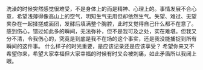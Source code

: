洗澡的时候突然感觉很难受，不是身体上的而是精神、心理上的。事情发展不合心意，希望浅薄得像高山上的空气，明知生气无用但却依然生气。失望、难过、无望夹杂在一起揉搓成面团，发酵后填满整个胸腔，此时又觉得自己什么都不在意了。
感到伤心，错过如此多的瞬间，无法弥补，但不是我可及之处，实在难堪。但我又分不清，令我伤心的，究竟是到底是我不在场的这个事实，还是我没能捕捉到所有瞬间的这件事。
什么样子的时光重要，是应该记录还是应该享受？
希望你来又不希望你来，希望大家幸福但大家幸福的时候有时又会被刺痛，如此矛盾所以我闭上眼。